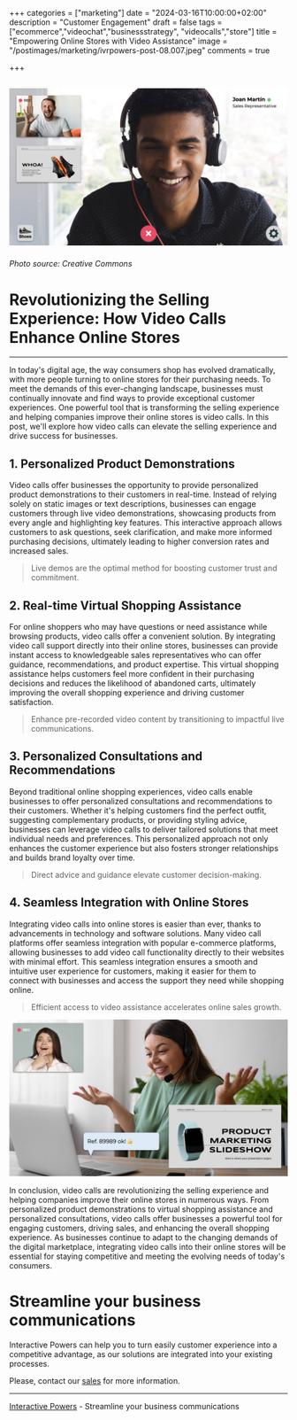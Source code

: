 +++
categories = ["marketing"]
date = "2024-03-16T10:00:00+02:00"
description = "Customer Engagement"
draft = false
tags = ["ecommerce","videochat","businessstrategy", "videocalls","store"]
title = "Empowering Online Stores with Video Assistance"
image = "/postimages/marketing/ivrpowers-post-08.007.jpeg"
comments = true

+++

![Video Calling](/postimages/marketing/ivrpowers-post-08.007.jpeg)
-------
###### Photo source: Creative Commons

# Revolutionizing the Selling Experience: How Video Calls Enhance Online Stores
---

In today's digital age, the way consumers shop has evolved dramatically, with more people turning to online stores for their purchasing needs. To meet the demands of this ever-changing landscape, businesses must continually innovate and find ways to provide exceptional customer experiences. One powerful tool that is transforming the selling experience and helping companies improve their online stores is video calls. In this post, we'll explore how video calls can elevate the selling experience and drive success for businesses.

## 1. Personalized Product Demonstrations
Video calls offer businesses the opportunity to provide personalized product demonstrations to their customers in real-time. Instead of relying solely on static images or text descriptions, businesses can engage customers through live video demonstrations, showcasing products from every angle and highlighting key features. This interactive approach allows customers to ask questions, seek clarification, and make more informed purchasing decisions, ultimately leading to higher conversion rates and increased sales.

> Live demos are the optimal method for boosting customer trust and commitment.

## 2. Real-time Virtual Shopping Assistance
For online shoppers who may have questions or need assistance while browsing products, video calls offer a convenient solution. By integrating video call support directly into their online stores, businesses can provide instant access to knowledgeable sales representatives who can offer guidance, recommendations, and product expertise. This virtual shopping assistance helps customers feel more confident in their purchasing decisions and reduces the likelihood of abandoned carts, ultimately improving the overall shopping experience and driving customer satisfaction.

> Enhance pre-recorded video content by transitioning to impactful live communications.

## 3. Personalized Consultations and Recommendations
Beyond traditional online shopping experiences, video calls enable businesses to offer personalized consultations and recommendations to their customers. Whether it's helping customers find the perfect outfit, suggesting complementary products, or providing styling advice, businesses can leverage video calls to deliver tailored solutions that meet individual needs and preferences. This personalized approach not only enhances the customer experience but also fosters stronger relationships and builds brand loyalty over time.

> Direct advice and guidance elevate customer decision-making.

## 4. Seamless Integration with Online Stores
Integrating video calls into online stores is easier than ever, thanks to advancements in technology and software solutions. Many video call platforms offer seamless integration with popular e-commerce platforms, allowing businesses to add video call functionality directly to their websites with minimal effort. This seamless integration ensures a smooth and intuitive user experience for customers, making it easier for them to connect with businesses and access the support they need while shopping online.

> Efficient access to video assistance accelerates online sales growth.

![Video Assitance Experience for Online Store](/postimages/marketing/ivrpowers-post-08.008.jpeg)

In conclusion, video calls are revolutionizing the selling experience and helping companies improve their online stores in numerous ways. From personalized product demonstrations to virtual shopping assistance and personalized consultations, video calls offer businesses a powerful tool for engaging customers, driving sales, and enhancing the overall shopping experience. As businesses continue to adapt to the changing demands of the digital marketplace, integrating video calls into their online stores will be essential for staying competitive and meeting the evolving needs of today's consumers.

# Streamline your business communications
Interactive Powers can help you to turn easily customer experience into a competitive advantage, as our solutions are integrated into your existing processes.

Please, contact our [sales](https://interactivepowers.com/en/contact-us) for more information.

---
[Interactive Powers](http://www.ivrpowers.com/) - Streamline your business communications

